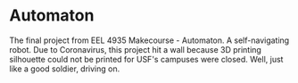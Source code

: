 # Automaton
The final project from EEL 4935 Makecourse - Automaton.  A self-navigating robot.  Due to Coronavirus, this project hit a wall because 3D printing silhouette could not be printed for USF's campuses were closed.  Well, just like a good soldier, driving on.
